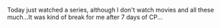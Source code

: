 Today just watched a series, although I don't watch movies and all these much...It was kind of break for me after 7 days of CP...
